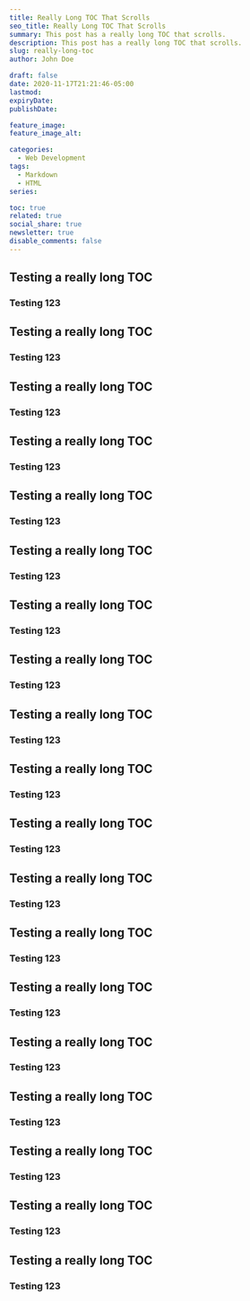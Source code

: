 ```yaml
---
title: Really Long TOC That Scrolls
seo_title: Really Long TOC That Scrolls
summary: This post has a really long TOC that scrolls.
description: This post has a really long TOC that scrolls.
slug: really-long-toc
author: John Doe

draft: false
date: 2020-11-17T21:21:46-05:00
lastmod: 
expiryDate: 
publishDate: 

feature_image: 
feature_image_alt: 

categories:
  - Web Development
tags:
  - Markdown
  - HTML
series: 

toc: true
related: true
social_share: true
newsletter: true
disable_comments: false
---
```


## Testing a really long TOC

### Testing 123

## Testing a really long TOC

### Testing 123

## Testing a really long TOC

### Testing 123

## Testing a really long TOC

### Testing 123

## Testing a really long TOC

### Testing 123

## Testing a really long TOC

### Testing 123

## Testing a really long TOC

### Testing 123

## Testing a really long TOC

### Testing 123

## Testing a really long TOC

### Testing 123

## Testing a really long TOC

### Testing 123

## Testing a really long TOC

### Testing 123

## Testing a really long TOC

### Testing 123

## Testing a really long TOC

### Testing 123

## Testing a really long TOC

### Testing 123

## Testing a really long TOC

### Testing 123

## Testing a really long TOC

### Testing 123

## Testing a really long TOC

### Testing 123

## Testing a really long TOC

### Testing 123

## Testing a really long TOC

### Testing 123